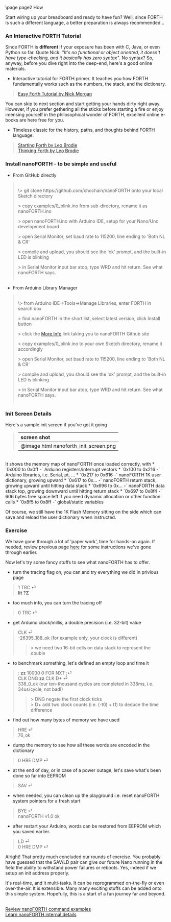 \page page2 How

Start wiring up your breadboard and ready to have fun? Well, since FORTH is such a different language, a better preparation is always recommended...

### An Interactive FORTH Tutorial
Since FORTH is **different** if your exposure has been with C, Java, or even Python so far. Quote Nick: <em>"It's no functional or object oriented, it doesn't have type-checking, and it basically has zero syntax"</em>. No syntax? So, anyway, before you dive right into the deep-end, here's a good online materials.
* Interactive tutorial for FORTH primer. It teaches you how FORTH fundamentally works such as the numbers, the stack, and the dictionary.
> <a href="https://skilldrick.github.io/easyforth/#introduction" target="_blank">Easy Forth Tutorial by Nick Morgan</a>

You can skip to next section and start getting your hands dirty right away. However, if you prefer gethering all the sticks before starting a fire or enjoy imensing yourself in the philosophical wonder of FORTH, excellent online e-books are here free for you.
* Timeless classic for the history, paths, and thoughts behind FORTH language.
> <a href="http://home.iae.nl/users/mhx/sf.html" target="_blank">Starting Forth by Leo Brodie</a><br/>
> <a href="http://thinking-forth.sourceforge.net" target="_blank">Thinking Forth by Leo Brodie</a>

### Install nanoFORTH - to be simple and useful

* From GitHub directly
> <br/>
> \> git clone https://github.com/chochain/nanoFORTH onto your local Sketch directory
>
> \> copy examples/0_blink.ino from sub-directory, rename it as nanoFORTH.ino<br/>
>
> \> open nanoFORTH.ino with Arduino IDE, setup for your Nano/Uno development board
>
> \> open Serial Monitor, set baud rate to 115200, line ending to 'Both NL & CR'
>
> \> compile and upload, you should see the 'ok' prompt, and the built-in LED is blinking
>
> \> in Serial Monitor input bar atop, type WRD and hit return. See what nanoFORTH says.<br/><br/>

* From Arduino Library Manager
> <br/>
> \> from Arduino IDE->Tools->Manage Libraries, enter FORTH in search box
>
> \> find nanoFORTH in the short list, select latest version, click Install button
>
> \> click the <a href="http://github.com/chochain/nanoFORTH" target="_blank">More Info</a> link taking you to nanoFORTH Github site
>
> \> copy examples/0_blink.ino to your own Sketch directory, rename it accordingly
>
> \> open Serial Monitor, set baud rate to 115200, line ending to 'Both NL & CR'
>
> \> compile and upload, you should see the 'ok' prompt, and the built-in LED is blinking
>
> \> in Serial Monitor input bar atop, type WRD and hit return. See what nanoFORTH says.<br/><br/>

### Init Screen Details

Here's a sample init screen if you've got it going
> |screen shot|
> |:--|
> |@image html nanoforth_init_screen.png|
<br/>
It shows the memory map of nanoFORTH once loaded correctly, with
* `0x000 to 0x0ff -` Arduino registers/interrupt vectors
* `0x100 to 0x216 -` Arduino libraries, i.e. Serial, pt, ...
* `0x217 to 0x616 -` nanoFORTH 1K user dictionary, growing upward
* `0x617 to 0x... -` nanoFORTH return stack, growing upward until hitting data stack
* `0x696 to 0x... -` nanoFORTH data stack top, growing downward until hitting return stack
* `0x697 to 0x8f4 -` 606 bytes free space left if you need dynamic allocation or other function calls
* `0x8f5 to 0x8ff -` global/static variables

Of course, we still have the 1K Flash Memory sitting on the side which can save and reload the user dictionary when instructed.

### Exercise

We have gone through a lot of 'paper work', time for hands-on again. If needed, review previous page <a href="page1.html" target="_blank">here</a> for some instructions we've gone through earlier.

Now let's try some fancy stuffs to see what nanoFORTH has to offer.
* turn the tracing flag on, you can and try everything we did in privious page
> 1 TRC ⏎<br/>
> **lit** **?Z**

* too much info, you can turn the tracing off
> 0 TRC ⏎<br/>

* get Arduino clock/millis, a double precision (i.e. 32-bit) value
> CLK ⏎<br/>
> -26395_188_ok (for example only, your clock is different)<br/>
>> \> we need two 16-bit cells on data stack to represent the double

* to benchmark something, let's defined an empty loop and time it
> : **zz** 10000 0 FOR NXT ;⏎<br/>
> CLK DNG **zz** CLK D+ ⏎<br/>
> 338_0_ok (our ten-thousand cycles are completed in 338ms, i.e. 34us/cycle, not bad!)<br/>
>> \> DNG negate the first clock ticks<br/>
>> \> D+ add two clock counts (i.e. (-t0) + t1) to deduce the time difference

* find out how many bytes of memory we have used
> HRE ⏎<br/>
> 76_ok

* dump the memory to see how all these words are encoded in the dictionary
> 0 HRE DMP ⏎

* at the end of day, or in case of a power outage, let's save what's been done so far into EEPROM
> SAV ⏎

* when needed, you can clean up the playground i.e. reset nanoFORTH system pointers for a fresh start
> BYE ⏎<br/>
> nanoFORTH v1.0 ok

* after restart your Arduino, words can be restored from EEPROM which you saved earlier.
> LD ⏎<br/>
> 0 HRE DMP ⏎

Alright! That pretty much concluded our rounds of exercise. You probably have guessed that the SAV/LD pair can give our future Nano running in the field the ability to withstand power failures or reboots. Yes, indeed if we setup an init address properly.

It's real-time, and it multi-tasks. It can be reprogrammed on-the-fly or even over-the-air. It is extensible. Many many exciting stuffs can be added onto this simple system. Hopefully, this is a start of a fun journey far and beyond.

<br/>
<a href="page1.html">Review nanoFORTH command examples</a><br/>
<a href="page3.html">Learn nanoFORTH internal details</a>



